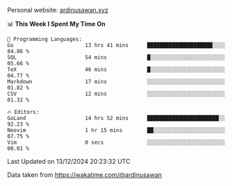 Personal website: [ardinusawan.xyz](https://ardinusawan.xyz)

<!--START_SECTION:waka-->
📊 **This Week I Spent My Time On** 

```text
💬 Programming Languages: 
Go                       13 hrs 41 mins      █████████████████████░░░░   84.86 % 
SQL                      54 mins             █░░░░░░░░░░░░░░░░░░░░░░░░   05.66 % 
TeX                      46 mins             █░░░░░░░░░░░░░░░░░░░░░░░░   04.77 % 
Markdown                 17 mins             ░░░░░░░░░░░░░░░░░░░░░░░░░   01.82 % 
CSV                      12 mins             ░░░░░░░░░░░░░░░░░░░░░░░░░   01.32 % 

🔥 Editors: 
GoLand                   14 hrs 52 mins      ███████████████████████░░   92.23 % 
Neovim                   1 hr 15 mins        ██░░░░░░░░░░░░░░░░░░░░░░░   07.75 % 
Vim                      0 secs              ░░░░░░░░░░░░░░░░░░░░░░░░░   00.01 % 
```


 Last Updated on 13/12/2024 20:23:32 UTC
<!--END_SECTION:waka-->
Data taken from https://wakatime.com/@ardinusawan
